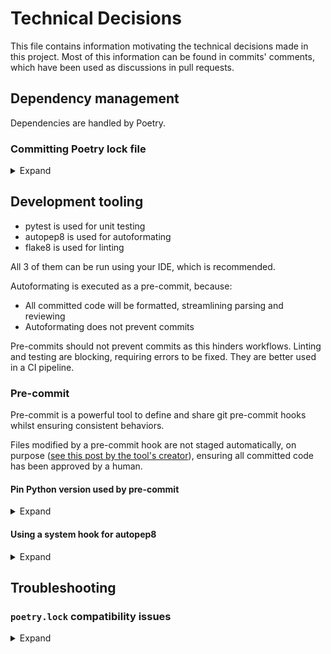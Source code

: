 # Technical Decisions

This file contains information motivating the technical decisions made in this project. Most of this information can be found in commits' comments, which have been used as discussions in pull requests.

## Dependency management

Dependencies are handled by Poetry.

### Committing Poetry lock file

<details>
    <summary>Expand</summary>

Poetry developers recommend adding the `poetry.lock` file to version control, as it allows for reproducible builds. For more information on this matter:

- See the [Poetry docs](https://python-poetry.org/docs/basic-usage/#as-an-application-developer)
- See this [Rust Cargo Book extract](https://doc.rust-lang.org/cargo/faq.html#why-have-cargolock-in-version-control) on `Cargo.lock`, which has the same purpose

Additionally, Poetry produces a 'universal' file, as can be seen when going through the file, or as outlined in this [StackOverflow answer by a Poetry maintainer](https://stackoverflow.com/questions/61037557/should-i-commit-lock-file-changes-separately-what-should-i-write-for-the-commi/74045098#74045098). The artifact can be shared between developers working in different environments.

The `poetry.lock` file is kept in sync with the dependencies declaration in `pyproject.toml` using a pre-commit hook.

</details>

## Development tooling

- pytest is used for unit testing
- autopep8 is used for autoformating
- flake8 is used for linting

All 3 of them can be run using your IDE, which is recommended.

Autoformating is executed as a pre-commit, because:

- All committed code will be formatted, streamlining parsing and reviewing
- Autoformating does not prevent commits

Pre-commits should not prevent commits as this hinders workflows. Linting and testing are blocking, requiring errors to be fixed. They are better used in a CI pipeline.

### Pre-commit

Pre-commit is a powerful tool to define and share git pre-commit hooks whilst ensuring consistent behaviors.

Files modified by a pre-commit hook are not staged automatically, on purpose ([see this post by the tool's creator](https://stackoverflow.com/questions/64309766/prettier-using-pre-commit-com-does-not-re-stage-changes/64309843#64309843)), ensuring all committed code has been approved by a human.

#### Pin Python version used by pre-commit

<details>
    <summary>Expand</summary>

In this project, the Python version used by pre-commit is pinned, to ensure consistent behavior. Pre-commit creates an isolated environment for each hook [as outlined by the tool's creator](https://stackoverflow.com/a/70780205). By default, it will use the system-installed version of the requested language ([see the docs](https://pre-commit.com/#overriding-language-version)). If pre-commit is installed in a virtual environment, it will use this environment version, so this should not be an issue in general.

</details>

#### Using a system hook for autopep8

<details>
    <summary>Expand</summary>

There are two issues with using the standard hook:
- After some testing, I believe it does not use the `pyproject.toml` configuration
- There is no simple way to sync the versions installed by Poetry and used by pre-commit

This last point is by-design ([see the end of this StackOverflow answer](https://stackoverflow.com/questions/70778806/pre-commit-not-using-virtual-environment/70780205#70780205)). This is an issue because:

- Having autopep8 managed by Poetry allows its use in IDEs
- Having autopep8 as a pre-commit ensures consistency throughout the codebase and speeds up code integration
- The same version must be used everywhere to ensure consistency

I believe the best path is to run the autopep8 managed by Poetry as a pre-commit.
This is discouraged by pre-commit's author ([see his reasoning](https://stackoverflow.com/questions/72888074/how-to-configure-pre-commit-config-yaml-to-work-with-poetry/72888197#72888197)). However, in the present case, contributors have their dependencies managed by Poetry.

Alternatives are: 

- Use the [sync_with_poetry](https://github.com/floatingpurr/sync_with_poetry) pre-commit

This would not allow the use of the configuration from `pyproject.toml`.

- Users could run pre-commit hook when they need to and not rely on Poetry for autopep8

This could be used in an IDE, [as suggested here by a pre-commit maintainer](https://stackoverflow.com/questions/70127649/how-to-have-a-single-source-of-truth-for-poetry-and-pre-commit-package-version/70136571#70136571).
Examples [for PyCharm](https://stackoverflow.com/questions/76062147/how-to-run-pre-commit-on-current-active-file-in-pycharm), [for VSCode](https://github.com/magicmark/pre-commit-vscode).
Those integrations are cumbersome and clunky and should not be imposed on contributors.

</details>

## Troubleshooting

### `poetry.lock` compatibility issues

<details>
    <summary>Expand</summary>

Poetry updates can change `poetry.lock` format, rendering it unusable to prior versions. There is currently no straightforward way to enforce a specific Poetry version using the tool alone ([relevant GitHub issue](https://github.com/python-poetry/poetry/issues/3316)). I recommend using the Poetry version outlined in this project's README.

</details>